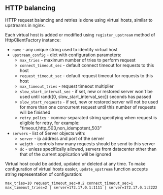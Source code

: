## HTTP balancing

HTTP request balancing and retries is done using virtual hosts, similar to upstreams in nginx.

Each virtual host is added or modified using `register_upstream` method of HttpClientFactory instance:
* `name` - any unique string used to identify virtual host
* `upstream_config` - dict with configuration parameters:
    * `max_tries` - maximum number of tries to perform request
    * `connect_timeout_sec` - default connect timeout for requests to this host
    * `request_timeout_sec` - default request timeout for requests to this host
    * `max_timeout_tries` - request timeout multiplier
    * `slow_start_interval_sec` - if set, new or restored server won't be used until rand([0, slow_start_interval_sec]) seconds has passed
    * `slow_start_requests` - if set, new or restored server will not be used for more than one concurrent request until this number of requests will be finished
    * `retry_policy` - comma-separated string specifying when request is eligible for retry, for example: "timeout,http_503,non_idempotent_503" 
* `servers` - list of Server objects with:
    * `server` - ip address and port of the server
    * `weigth` - controls how many requests should be send to this server
    * `dc` - unless specifically allowed, servers from datacenter other than that of the current application will be ignored

Virtual host could be added, updated or deleted at any time.
To make configuration of virtual hosts easier, `update_upstream` function accepts string representation of configuration:

`max_tries=10 request_timeout_sec=0.2 connect_timeout_sec=1 max_timeout_tries=2 | server=172.17.0.1:1111 | server=172.17.0.1:2222`
